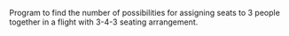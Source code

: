 Program to find the number of possibilities for assigning seats to 3 people together in a flight with 3-4-3 seating arrangement.

